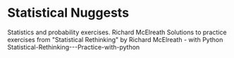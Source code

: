 # Statistical Nuggests
Statistics and probability exercises.
Richard McElreath
 Solutions to practice exercises from "Statistical Rethinking" by Richard McElreath - with Python 
 Statistical-Rethinking---Practice-with-python

